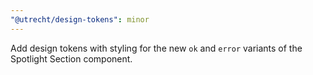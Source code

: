 ```yaml
---
"@utrecht/design-tokens": minor
---
```


Add design tokens with styling for the new `ok` and `error` variants of the Spotlight Section component.
